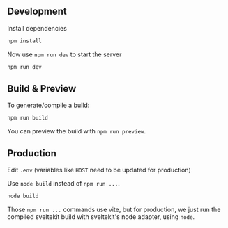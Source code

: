
## Development

Install dependencies
```bash
npm install
```

Now use `npm run dev` to start the server
```bash
npm run dev
```

## Build & Preview

To generate/compile a build:
```bash
npm run build
```

You can preview the build with `npm run preview`.

## Production

Edit `.env` (variables like `HOST` need to be updated for production)

Use `node build` instead of `npm run ...`.
```bash
node build
```

Those `npm run ...` commands use vite, but for production, we just run the compiled sveltekit build with sveltekit's node adapter, using `node`.
